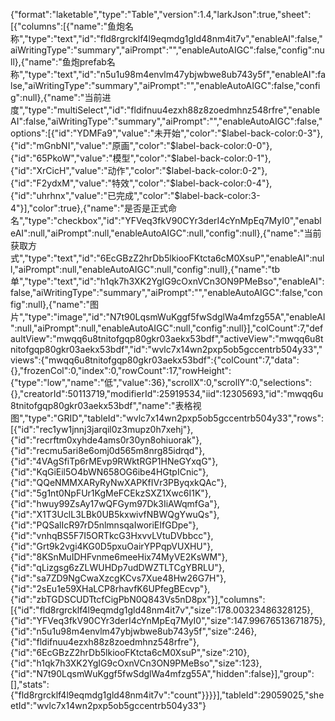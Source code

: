 {"format":"laketable","type":"Table","version":1.4,"larkJson":true,"sheet":[{"columns":[{"name":"鱼炮名称","type":"text","id":"fld8rgrcklf4l9eqmdg1gld48nm4it7v","enableAI":false,"aiWritingType":"summary","aiPrompt":"","enableAutoAIGC":false,"config":null},{"name":"鱼炮prefab名称","type":"text","id":"n5u1u98m4envlm47ybjwbwe8ub743y5f","enableAI":false,"aiWritingType":"summary","aiPrompt":"","enableAutoAIGC":false,"config":null},{"name":"当前进度","type":"multiSelect","id":"fldifnuu4ezxh88z8zoedmhnz548rfre","enableAI":false,"aiWritingType":"summary","aiPrompt":"","enableAutoAIGC":false,"options":[{"id":"YDMFa9","value":"未开始","color":"$label-back-color:0-3"},{"id":"mGnbNI","value":"原画","color":"$label-back-color:0-0"},{"id":"65PkoW","value":"模型","color":"$label-back-color:0-1"},{"id":"XrCicH","value":"动作","color":"$label-back-color:0-2"},{"id":"F2ydxM","value":"特效","color":"$label-back-color:0-4"},{"id":"uhrhnx","value":"已完成","color":"$label-back-color:3-4"}],"color":true},{"name":"是否是正式命名","type":"checkbox","id":"YFVeq3fkV90CYr3derI4cYnMpEq7MyI0","enableAI":null,"aiPrompt":null,"enableAutoAIGC":null,"config":null},{"name":"当前获取方式","type":"text","id":"6EcGBzZ2hrDb5lkiooFKtcta6cM0XsuP","enableAI":null,"aiPrompt":null,"enableAutoAIGC":null,"config":null},{"name":"tb单","type":"text","id":"h1qk7h3XK2YgIG9cOxnVCn3ON9PMeBso","enableAI":false,"aiWritingType":"summary","aiPrompt":"","enableAutoAIGC":false,"config":null},{"name":"图片","type":"image","id":"N7t90LqsmWuKggf5fwSdglWa4mfzg55A","enableAI":null,"aiPrompt":null,"enableAutoAIGC":null,"config":null}],"colCount":7,"defaultView":"mwqq6u8tnitofgqp80gkr03aekx53bdf","activeView":"mwqq6u8tnitofgqp80gkr03aekx53bdf","id":"wvlc7x14wn2pxp5ob5gccentrb504y33","views":{"mwqq6u8tnitofgqp80gkr03aekx53bdf":{"colCount":7,"data":{},"frozenCol":0,"index":0,"rowCount":17,"rowHeight":{"type":"low","name":"低","value":36},"scrollX":0,"scrollY":0,"selections":{},"creatorId":50113719,"modifierId":25919534,"iid":12305693,"id":"mwqq6u8tnitofgqp80gkr03aekx53bdf","name":"表格视图","type":"GRID","tableId":"wvlc7x14wn2pxp5ob5gccentrb504y33","rows":[{"id":"rec1yw1jnnj3jarqil0z3mupz0h7xehj"},{"id":"recrftm0xyhde4ams0r30yn8ohiuorak"},{"id":"recmu5ari8e6omj0d565m8nrg85idrqd"},{"id":"4VAgSfiTp6rMEvp9RWktRGP1HNeGYxqG"},{"id":"KqGiEil5O4bWN658OG6ibe4HGtpICnic"},{"id":"QQeNMMXARyRyNwXAPKfIVr3PByqxkQAc"},{"id":"5g1nt0NpFUr1KgMeFCEkzSXZ1Xwc6I1K"},{"id":"hwuy99ZsAy17wQFGym97Dk3IiAWqmfGa"},{"id":"X1T3UclL3LBk0UB5kxwivfNBWQgYwuQs"},{"id":"PQSalIcR97rD5nlmnsqaIworiEIfGDpe"},{"id":"vnhqBS5F7I5ORTkcG3HxvvLVtuDVbbcc"},{"id":"Grt9k2vgi4KG0D5pxuOairYPPqpVUXHU"},{"id":"8KSnMuIDHFvnme6meeHix74MyVE2KsWM"},{"id":"qLizgsg6zZLWUHDp7udDWZTLTCgYBRLU"},{"id":"sa7ZD9NgCwaXzcgKCvs7Xue48Hw26G7H"},{"id":"2sEu1e59XHaLCP8rhavfK6UPfegBEcvp"},{"id":"zbTGDSCUDTtcfCigPbN0Q843Vs5nD8px"}],"columns":[{"id":"fld8rgrcklf4l9eqmdg1gld48nm4it7v","size":178.00323486328125},{"id":"YFVeq3fkV90CYr3derI4cYnMpEq7MyI0","size":147.99676513671875},{"id":"n5u1u98m4envlm47ybjwbwe8ub743y5f","size":246},{"id":"fldifnuu4ezxh88z8zoedmhnz548rfre"},{"id":"6EcGBzZ2hrDb5lkiooFKtcta6cM0XsuP","size":210},{"id":"h1qk7h3XK2YgIG9cOxnVCn3ON9PMeBso","size":123},{"id":"N7t90LqsmWuKggf5fwSdglWa4mfzg55A","hidden":false}],"group":[],"stats":{"fld8rgrcklf4l9eqmdg1gld48nm4it7v":"count"}}}}],"tableId":29059025,"sheetId":"wvlc7x14wn2pxp5ob5gccentrb504y33"}